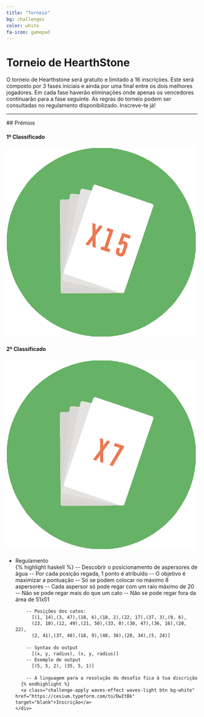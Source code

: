 ```yaml
---
title: "Torneio"
bg: challenges
color: white
fa-icon: gamepad
---
```



# Torneio de HearthStone 
O torneio de Hearthstone será gratuito e limitado a 16 inscrições. Este será composto por 3 fases iniciais e ainda por uma final entre os dois melhores jogadores. Em cada fase haverão eliminações onde apenas os vencedores continuarão para a fase seguinte. As regras do torneio podem ser consultadas no regulamento disponibilizado. Inscreve-te já!

<hr/>
## Prémios
<div class="row features">
  <div class="col s12 m6 feature" target="_blank">
    <h4> 1º Classificado </h4>
    <h4 class="feature-description">
    <a href="https://us.battle.net/shop/en/product/hearthstone-journey-to-ungoro"><img id="prizes" src="img/cartas.png"/></a>  
    </h4>
  </div>
  <div class="col s12 m6 feature">
    <h4> 2º Classificado </h4>
    <h4 class="feature-description">
    <a href="https://us.battle.net/shop/en/product/hearthstone-journey-to-ungoro"><img id="prizes" src="img/cartas2.png"/></a> 
    </h4>
  </div>
</div>

<ul class="challenge collapsible" data-collapsible="accordion">
  <li>
    <div class="challenge-title collapsible-header"><i class="fa fa-gavel fa-4x"></i>Regulamento</div>
    <div class="challenge-body collapsible-body">
      {% highlight haskell %}
        -- Descobrir o posicionamento de aspersores de água
        -- Por cada posição regada, 1 ponto é atribuído
        -- O objetivo é maximizar a pontuação
          -- Só se podem colocar no máximo 8 aspersores
          -- Cada aspersor só pode regar com um raio máximo de 20
          -- Não se pode regar mais do que um cato
          -- Não se pode regar fora da área de 51x51

        -- Posições dos catos:
          [(1, 14),(3, 47),(18, 6),(18, 2),(22, 17),(37, 3),(9, 6),
          (23, 10),(12, 49),(21, 50),(33, 0),(30, 47),(36, 16),(20, 22),
          (2, 41),(37, 48),(18, 9),(48, 36),(28, 34),(5, 24)]

        -- Syntax do output
          [(x, y, radius), (x, y, radius)]
        -- Exemplo de output
          [(5, 5, 2), (35, 5, 1)]

        -- A linguagem para a resolução do desafio fica à tua discrição
      {% endhighlight %}
      <a class="challenge-apply waves-effect waves-light btn bg-white" href="https://cesium.typeform.com/to/DwItBk" target="blank">Inscrição</a>
    </div>
  </li>
</ul>




